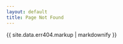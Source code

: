 ```yaml
---
layout: default
title: Page Not Found
---
```


<main class="err404">
    {{ site.data.err404.markup | markdownify }}
</main>
